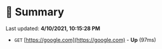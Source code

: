# 📖 Summary
Last updated: **4/10/2021, 10:15:28 PM**

- `GET` [https://google.com](https://google.com) - **Up** (97ms)
